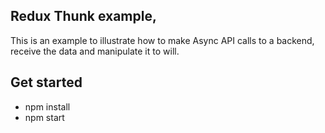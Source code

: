 ## Redux Thunk example, 

This is an example to illustrate how to make Async API calls to a backend, receive the data and manipulate it to will. 

## Get started

* npm install
* npm start
